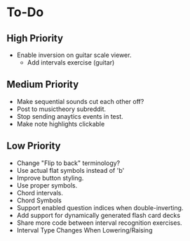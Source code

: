 # To-Do
## High Priority
* Enable inversion on guitar scale viewer.
  * Add intervals exercise (guitar)
## Medium Priority
* Make sequential sounds cut each other off?
* Post to musictheory subreddit.
* Stop sending anaytics events in test.
* Make note highlights clickable
## Low Priority
* Change "Flip to back" terminology?
* Use actual flat symbols instead of 'b'
* Improve button styling.
* Use proper symbols.
* Chord intervals.
* Chord Symbols
* Support enabled question indices when double-inverting.
* Add support for dynamically generated flash card decks
* Share more code between interval recognition exercises.
* Interval Type Changes When Lowering/Raising